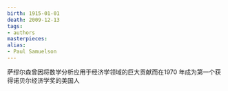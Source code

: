 ```yaml
---
birth: 1915-01-01
death: 2009-12-13
tags:
- authors
masterpieces:
alias:
- Paul Samuelson
---
```

萨缪尔森曾因将数学分析应用于经济学领域的巨大贡献而在1970
年成为第一个获得诺贝尔经济学奖的美国人




